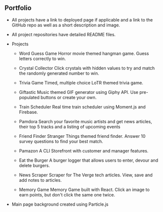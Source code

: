 ## Portfolio

- All projects have a link to deployed page if applicable and a link to the GitHub repo as well as a short description and image.

- All project repositories have detailed README files.

- Projects

  - Word Guess Game
    Horror movie themed hangman game. Guess letters correctly to win.

  - Crystal Collector
    Click crystals with hidden values to try and match the randomly generated number to win.

  - Trivia Game
    Timed, multiple choice LoTR themed trivia game.

  - Giftastic
    Music themed GIF generator using Giphy API. Use pre-populated buttons or create your own.

  - Train Scheduler
    Real time train scheduler using Moment.js and Firebase.

  - Pamdora
    Search your favorite music artists and get news articles, their top 5 tracks and a listing of upcoming events

  - Friend Finder
    Stranger Things themed friend finder. Answer 10 survey questions to find your best match.

  - Pamazon
    A CLI Storefront with customer and manager features.

  - Eat the Burger
    A burger logger that allows users to enter, devour and delete burgers.

  - News Scraper
    Scraper for The Verge tech articles. View, save and add notes to articles.

  - Memory Game
    Memory Game built with React. Click an image to earn points, but don't click the same one twice.

* Main page background created using Particle.js

